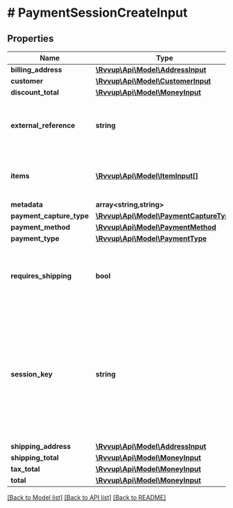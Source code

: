 # # PaymentSessionCreateInput

## Properties

Name | Type | Description | Notes
------------ | ------------- | ------------- | -------------
**billing_address** | [**\Rvvup\Api\Model\AddressInput**](AddressInput.md) |  | [optional]
**customer** | [**\Rvvup\Api\Model\CustomerInput**](CustomerInput.md) |  | [optional]
**discount_total** | [**\Rvvup\Api\Model\MoneyInput**](MoneyInput.md) |  | [optional]
**external_reference** | **string** | Your reference to identify the payment session. | [optional]
**items** | [**\Rvvup\Api\Model\ItemInput[]**](ItemInput.md) | List of items that the customer is purchasing. | [optional]
**metadata** | **array<string,string>** |  | [optional]
**payment_capture_type** | [**\Rvvup\Api\Model\PaymentCaptureType**](PaymentCaptureType.md) |  | [optional]
**payment_method** | [**\Rvvup\Api\Model\PaymentMethod**](PaymentMethod.md) |  |
**payment_type** | [**\Rvvup\Api\Model\PaymentType**](PaymentType.md) |  | [optional]
**requires_shipping** | **bool** | Whether the customer is required to provide a shipping address. | [optional] [default to false]
**session_key** | **string** | The unique identifier for the payment session. If the same session key has been used,                          the existing payment session will be updated with the new values. |
**shipping_address** | [**\Rvvup\Api\Model\AddressInput**](AddressInput.md) |  | [optional]
**shipping_total** | [**\Rvvup\Api\Model\MoneyInput**](MoneyInput.md) |  | [optional]
**tax_total** | [**\Rvvup\Api\Model\MoneyInput**](MoneyInput.md) |  | [optional]
**total** | [**\Rvvup\Api\Model\MoneyInput**](MoneyInput.md) |  |

[[Back to Model list]](../../README.md#models) [[Back to API list]](../../README.md#endpoints) [[Back to README]](../../README.md)
